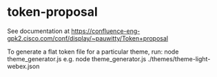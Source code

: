 # token-proposal

See documentation at https://confluence-eng-gpk2.cisco.com/conf/display/~pauwitty/Token+proposal

To generate a flat token file for a particular theme, run:
  node theme_generator.js <theme file>
e.g.
  node theme_generator.js ./themes/theme-light-webex.json
